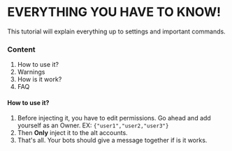 # EVERYTHING YOU HAVE TO KNOW!

This tutorial will explain everything up to settings and important commands.

### Content

1. How to use it?
2. Warnings
3. How is it work?
4. FAQ

#### How to use it?

1. Before injecting it, you have to edit permissions. Go ahead and add yourself as an Owner. EX: `{"user1","user2,"user3"}`
2. Then **Only** inject it to the alt accounts.
3. That's all. Your bots should give a message together if is it works.

